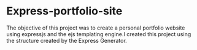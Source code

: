 # Express-portfolio-site

The objective of this project was to create a personal portfolio website using expressjs and the ejs templating engine.I created this project using the structure created by the Express Generator.
